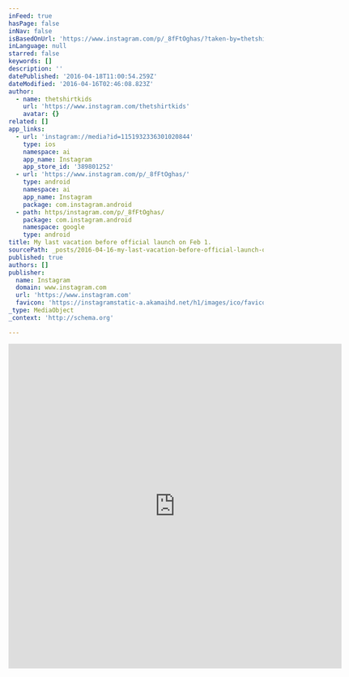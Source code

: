```yaml
---
inFeed: true
hasPage: false
inNav: false
isBasedOnUrl: 'https://www.instagram.com/p/_8fFtOghas/?taken-by=thetshirtkids'
inLanguage: null
starred: false
keywords: []
description: ''
datePublished: '2016-04-18T11:00:54.259Z'
dateModified: '2016-04-16T02:46:08.823Z'
author:
  - name: thetshirtkids
    url: 'https://www.instagram.com/thetshirtkids'
    avatar: {}
related: []
app_links:
  - url: 'instagram://media?id=1151932336301020844'
    type: ios
    namespace: ai
    app_name: Instagram
    app_store_id: '389801252'
  - url: 'https://www.instagram.com/p/_8fFtOghas/'
    type: android
    namespace: ai
    app_name: Instagram
    package: com.instagram.android
  - path: https/instagram.com/p/_8fFtOghas/
    package: com.instagram.android
    namespace: google
    type: android
title: My last vacation before official launch on Feb 1.
sourcePath: _posts/2016-04-16-my-last-vacation-before-official-launch-on-feb-1.md
published: true
authors: []
publisher:
  name: Instagram
  domain: www.instagram.com
  url: 'https://www.instagram.com'
  favicon: 'https://instagramstatic-a.akamaihd.net/h1/images/ico/favicon.ico/7cdab0872b15.ico'
_type: MediaObject
_context: 'http://schema.org'

---
```

<iframe src="https://cdn.embedly.com/widgets/media.html?src=http%3A%2F%2Fscontent.cdninstagram.com%2Ft50.2886-16%2F12406775_1646015838991630_1821895526_n.mp4&amp;src_secure=1&amp;url=https%3A%2F%2Fwww.instagram.com%2Fp%2F_8fFtOghas%2F&amp;image=https%3A%2F%2Fscontent.cdninstagram.com%2Ft51.2885-15%2Fe15%2F10584626_1026647134023825_131730920_n.jpg%3Fig_cache_key%3DMTE1MTkzMjMzNjMwMTAyMDg0NA%253D%253D.2&amp;key=b7d04c9b404c499eba89ee7072e1c4f7&amp;type=video%2Fmp4&amp;schema=instagram" width="658" height="640" scrolling="no" frameborder="0" allowfullscreen="allowfullscreen" style=""></iframe>